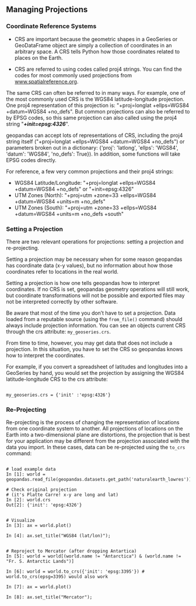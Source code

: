 ## Managing Projections

### Coordinate Reference Systems
* CRS are important because the geometric shapes in a GeoSeries or GeoDataFrame object are simply a collection of coordinates in an arbitrary space. A CRS tells Python how those coordinates related to places on the Earth.

* CRS are referred to using codes called proj4 strings. You can find the codes for most commonly used projections from www.spatialreference.org.

The same CRS can often be referred to in many ways. For example, one of the most commonly used CRS is the WGS84 latitude-longitude projection. One proj4 representation of this projection is: "+proj=longlat +ellps=WGS84 +datum=WGS84 +no_defs". But common projections can also be referred to by EPSG codes, so this same projection can also called using the proj4 string "***+init=epsg:4326***".

geopandas can accept lots of representations of CRS, including the proj4 string itself ("+proj=longlat +ellps=WGS84 +datum=WGS84 +no_defs") or parameters broken out in a dictionary: {'proj': 'latlong', 'ellps': 'WGS84', 'datum': 'WGS84', 'no_defs': True}). In addition, some functions will take EPSG codes directly.

For reference, a few very common projections and their proj4 strings:
* WGS84 Latitude/Longitude: "+proj=longlat +ellps=WGS84 +datum=WGS84 +no_defs" or "+init=epsg:4326"
* UTM Zones (North): "+proj=utm +zone=33 +ellps=WGS84 +datum=WGS84 +units=m +no_defs"
* UTM Zones (South): "+proj=utm +zone=33 +ellps=WGS84 +datum=WGS84 +units=m +no_defs +south"

### Setting a Projection
There are two relevant operations for projections: setting a projection and re-projecting.

Setting a projection may be necessary when for some reason geopandas has coordinate data (x-y values), but no information about how those coordinates refer to locations in the real world. 

Setting a projection is how one tells geopandas how to interpret coordinates. If no CRS is set, geopandas geometry operations will still work, but coordinate transformations will not be possible and exported files may not be interpreted correctly by other software.

Be aware that most of the time you don’t have to set a projection. Data loaded from a reputable source (using the ``from_file()`` command) should always include projection information. You can see an objects current CRS through the crs attribute: ``my_geoseries.crs``.

From time to time, however, you may get data that does not include a projection. In this situation, you have to set the CRS so geopandas knows how to interpret the coordinates.

For example, if you convert a spreadsheet of latitudes and longitudes into a GeoSeries by hand, you would set the projection by assigning the WGS84 latitude-longitude CRS to the crs attribute:
<pre><code>
my_geoseries.crs = {'init' :'epsg:4326'}
</code></pre>

### Re-Projecting
Re-projecting is the process of changing the representation of locations from one coordinate system to another. All projections of locations on the Earth into a two-dimensional plane are distortions, the projection that is best for your application may be different from the projection associated with the data you import. In these cases, data can be re-projected using the ``to_crs``
command:
<pre><code>
# load example data
In [1]: world = geopandas.read_file(geopandas.datasets.get_path('naturalearth_lowres'))

# Check original projection
# (it's Platte Carre! x-y are long and lat)
In [2]: world.crs
Out[2]: {'init': 'epsg:4326'}
</code></pre>

<pre><code>
# Visualize
In [3]: ax = world.plot()

In [4]: ax.set_title("WGS84 (lat/lon)");
</code></pre>

<pre><code>
# Reproject to Mercator (after dropping Antartica)
In [5]: world = world[(world.name != "Antarctica") & (world.name != "Fr. S. Antarctic Lands")]

In [6]: world = world.to_crs({'init': 'epsg:3395'}) # world.to_crs(epsg=3395) would also work

In [7]: ax = world.plot()

In [8]: ax.set_title("Mercator");
  
</code></pre>

